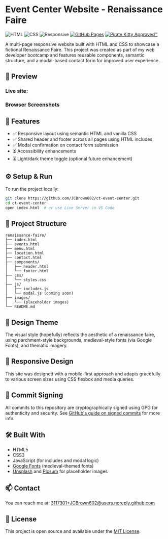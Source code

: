 # Event Center Website - Renaissance Faire 
![HTML](https://img.shields.io/badge/HTML-5-orange)
![CSS](https://img.shields.io/badge/CSS-3-blue)
![Responsive](https://img.shields.io/badge/Responsive-Design-success)
[![GitHub Pages](https://img.shields.io/badge/Live-GitHub_Pages-blue?logo=github)](https://jcbrown602.github.io/ct-assignment-01/#top)
[![Pirate Kitty Approved™](https://img.shields.io/badge/Pirate_Kitty-Approved™-black?style=flat&logo=github&logoColor=white)](https://github.com/JCBrown602/pirate-kitty-badges)

A multi-page responsive website built with HTML and CSS to showcase a fictional Renaissance Faire. This project was created as part of my web developer bootcamp and features reusable components, semantic structure, and a modal-based contact form for improved user experience.

## 📸 Preview

### Live site: 

### Browser Screenshots

## 🚀 Features

- ✅ Responsive layout using semantic HTML and vanilla CSS
- ✅ Shared header and footer across all pages using HTML includes
- ✅ Modal confirmation on contact form submission
- ⏳ Accessibility enhancements
- ⏳ Light/dark theme toggle (optional future enhancement)

## ⚙️ Setup & Run

To run the project locally:

```bash
git clone https://github.com/JCBrown602/ct-event-center.git
cd ct-event-center
open index.html  # or use Live Server in VS Code
```

## 📁 Project Structure

```
renaissance-faire/
├── index.html
├── events.html
├── menu.html
├── location.html
├── contact.html
├── components/
│   ├── header.html
│   └── footer.html
├── css/
│   └── styles.css
├── js/
│   ├── includes.js
│   └── modal.js (coming soon)
├── images/
│   └── (placeholder images)
└── README.md
```

## 🎨 Design Theme

The visual style (hopefully) reflects the aesthetic of a renaissance faire, using parchment-style backgrounds, medieval-style fonts (via Google Fonts), and thematic imagery.

## 📱 Responsive Design

This site was designed with a mobile-first approach and adapts gracefully to various screen sizes using CSS flexbox and media queries.

## 🔐 Commit Signing

All commits to this repository are cryptographically signed using GPG for authenticity and security. See [GitHub's guide on signed commits](https://docs.github.com/en/authentication/managing-commit-signature-verification/about-commit-signature-verification) for more info.

## 🛠️ Built With

- HTML5
- CSS3
- JavaScript (for includes and modal logic)
- [Google Fonts](https://fonts.google.com/) (medieval-themed fonts)
- [Unsplash](https://unsplash.com/) and [Picsum](https://picsum.photos/) for placeholder images

## 📫 Contact

You can reach me at: [3117301+JCBrown602@users.noreply.github.com](3117301+JCBrown602@users.noreply.github.com)

## 📄 License

This project is open source and available under the [MIT License](LICENSE).
